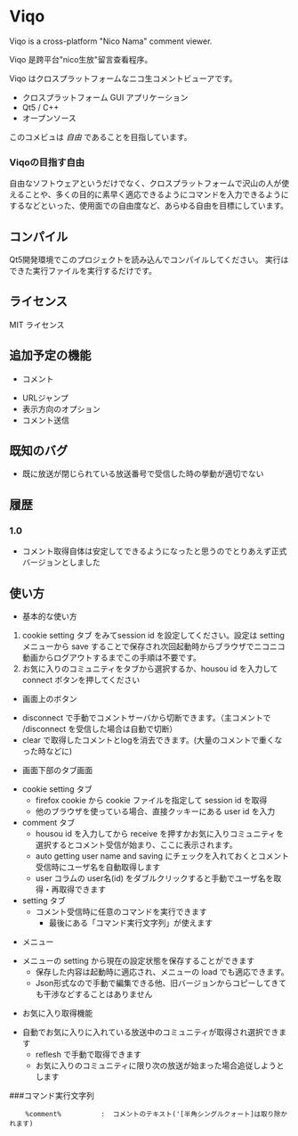 Viqo
====
 Viqo is a cross-platform "Nico Nama" comment viewer.

 Viqo 是跨平台"nico生放"留言查看程序。

 Viqo はクロスプラットフォームなニコ生コメントビューアです。

 * クロスプラットフォーム GUI アプリケーション
 * Qt5 / C++
 * オープンソース

 このコメビュは *自由* であることを目指しています。

### Viqoの目指す自由
 自由なソフトウェアというだけでなく、クロスプラットフォームで沢山の人が使えることや、多くの目的に素早く適応できるようにコマンドを入力できるようにするなどといった、使用面での自由度など、あらゆる自由を目標にしています。

コンパイル
----------
 Qt5開発環境でこのプロジェクトを読み込んでコンパイルしてください。
 実行はできた実行ファイルを実行するだけです。

ライセンス
----------
 MIT ライセンス


追加予定の機能
--------------
 * コメント
  + URLジャンプ
  + 表示方向のオプション
  + コメント送信

既知のバグ
----------
 * 既に放送が閉じられている放送番号で受信した時の挙動が適切でない

履歴
----

### 1.0
 * コメント取得自体は安定してできるようになったと思うのでとりあえず正式バージョンとしました


使い方
------
* 基本的な使い方
 1. cookie setting タブ をみてsession id を設定してください。設定は setting メニューから save することで保存され次回起動時からブラウザでニコニコ動画からログアウトするまでこの手順は不要です。
 2. お気に入りのコミュニティをタブから選択するか、housou id を入力して connect ボタンを押してください

* 画面上のボタン
 + disconnect で手動でコメントサーバから切断できます。（主コメントで /disconnect を受信した場合は自動で切断）
 + clear で取得したコメントとlogを消去できます。(大量のコメントで重くなった時などに)
* 画面下部のタブ画面
 + cookie setting タブ
	 - firefox cookie から cookie ファイルを指定して session id を取得
	 - 他のブラウザを使っている場合、直接クッキーにある user id を入力
 + comment タブ
	 - housou id を入力してから receive を押すかお気に入りコミュニティを選択するとコメント受信が始まり、ここに表示されます。
	 - auto getting user name and saving にチェックを入れておくとコメント受信時にユーザ名を自動取得します
	 - user コラムの user名(id) をダブルクリックすると手動でユーザ名を取得・再取得できます
 + setting タブ
	 - コメント受信時に任意のコマンドを実行できます
		 * 最後にある「コマンド実行文字列」が使えます
* メニュー
 + メニューの setting から現在の設定状態を保存することができます
	 - 保存した内容は起動時に適応され、メニューの load でも適応できます。
	 - Json形式なので手動で編集できる他、旧バージョンからコピーしてきても干渉などすることはありません
* お気に入り取得機能
 + 自動でお気に入りに入れている放送中のコミュニティが取得され選択できます
	 - reflesh で手動で取得できます
	 - お気に入りのコミュニティに限り次の放送が始まった場合追従しようとします

###コマンド実行文字列
```
	%comment%          :  コメントのテキスト('[半角シングルクォート]は取り除かれます)
```
